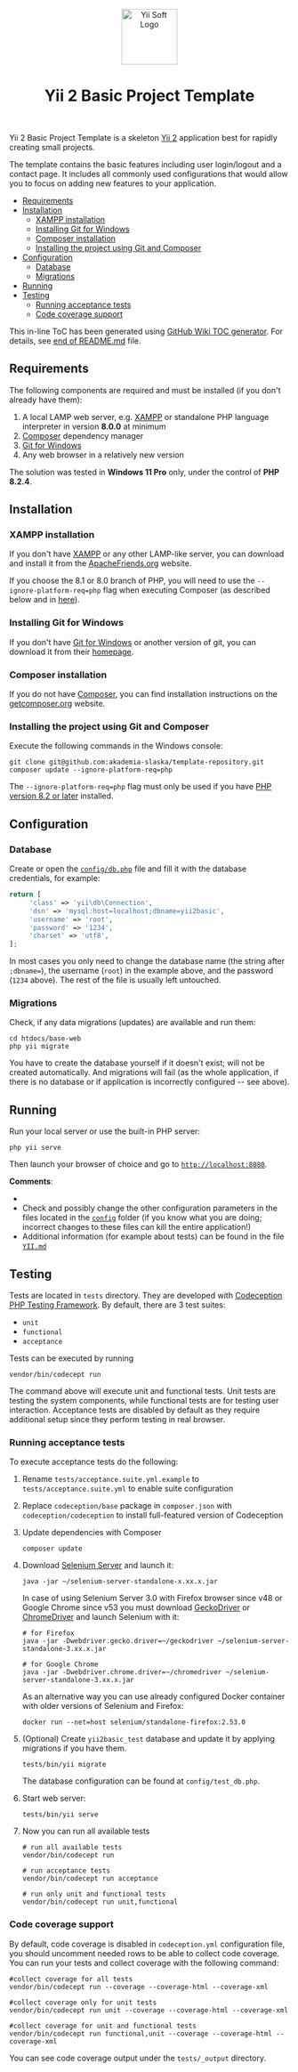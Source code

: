 <p style="text-align: center">
    <a href="https://github.com/yiisoft" target="_blank">
        <img src="https://avatars0.githubusercontent.com/u/993323" height="100px" alt="Yii Soft Logo">
    </a>
</p>
<h1 style="text-align: center">Yii 2 Basic Project Template</h1>
<br />

Yii 2 Basic Project Template is a skeleton [Yii 2](http://www.yiiframework.com/) application best for
rapidly creating small projects.

The template contains the basic features including user login/logout and a contact page.
It includes all commonly used configurations that would allow you to focus on adding new
features to your application.

- [Requirements](#requirements)
- [Installation](#installation)
    * [XAMPP installation](#xampp-installation)
    * [Installing Git for Windows](#installing-git-for-windows)
    * [Composer installation](#composer-installation)
    * [Installing the project using Git and Composer](#installing-the-project-using-git-and-composer)
- [Configuration](#configuration)
    * [Database](#database)
    * [Migrations](#migrations)
- [Running](#running)
- [Testing](#testing)
    * [Running acceptance tests](#running-acceptance-tests)
    * [Code coverage support](#code-coverage-support)

This in-line ToC has been generated using [GitHub Wiki TOC generator](https://ecotrust-canada.github.io/markdown-toc/).
For details, see [end of README.md](README.md#table-of-contents) file.

## Requirements

The following components are required and must be installed (if you don't already have them):

1. A local LAMP web server, e.g. [XAMPP](https://www.apachefriends.org/index.html) or standalone PHP language interpreter in version **8.0.0** at minimum
2. [Composer](http://getcomposer.org/) dependency manager
3. [Git for Windows](https://gitforwindows.org/)
4. Any web browser in a relatively new version

The solution was tested in **Windows 11 Pro** only, under the control of **PHP 8.2.4**.

## Installation

### XAMPP installation

If you don't have [XAMPP](https://www.apachefriends.org/index.html) or any other LAMP-like server, you can download and install it from the [ApacheFriends.org](https://www.apachefriends.org/download.html) website.

If you choose the 8.1 or 8.0 branch of PHP, you will need to use the `--ignore-platform-req=php` flag when executing Composer (as described below and in [here](https://forum.yiiframework.com/t/current-version-of-yii-2-not-ready-for-php-8-2/135156/2?u=trader)).

### Installing Git for Windows

If you don't have [Git for Windows](https://gitforwindows.org/) or another version of git, you can download it from their [homepage](https://gitforwindows.org/).

### Composer installation

If you do not have [Composer](http://getcomposer.org/), you can find installation instructions on the [getcomposer.org](http://getcomposer.org/doc/00-intro.md#installation-nix) website.

### Installing the project using Git and Composer

Execute the following commands in the Windows console:

~~~
git clone git@github.com:akademia-slaska/template-repository.git
composer update --ignore-platform-req=php
~~~

The `--ignore-platform-req=php` flag must only be used if you have [PHP version 8.2 or later](https://forum.yiiframework.com/t/current-version-of-yii-2-not-ready-for-php-8-2/135156/2?u=trejder) installed.

## Configuration

### Database

Create or open the [`config/db.php`](https://github.com/akademia-slaska/base-web/blob/main/config/db.php) file and fill it with the database credentials, for example:

```php
return [
     'class' => 'yii\db\Connection',
     'dsn' => 'mysql:host=localhost;dbname=yii2basic',
     'username' => 'root',
     'password' => '1234',
     'charset' => 'utf8',
];
```

In most cases you only need to change the database name (the string after `;dbname=`), the username (`root`) in the example above, and the password (`1234` above). The rest of the file is usually left untouched.

### Migrations

Check, if any data migrations (updates) are available and run them:

~~~
cd htdocs/base-web
php yii migrate
~~~

You have to create the database yourself if it doesn't exist; will not be created automatically. And migrations will fail (as the whole application, if there is no database or if application is incorrectly configured -- see above).

## Running

Run your local server or use the built-in PHP server:

~~~
php yii serve
~~~

Then launch your browser of choice and go to [`http://localhost:8080`](http://localhost:8080).

**Comments**:

-
- Check and possibly change the other configuration parameters in the files located in the [`config`](https://github.com/akademia-slaska/base-web/tree/main/config) folder (if you know what you are doing; incorrect changes to these files can kill the entire application!)
- Additional information (for example about tests) can be found in the file [`YII.md`](YII.md)

## Testing


Tests are located in `tests` directory. They are developed with [Codeception PHP Testing Framework](http://codeception.com/).
By default, there are 3 test suites:

- `unit`
- `functional`
- `acceptance`

Tests can be executed by running

```
vendor/bin/codecept run
```

The command above will execute unit and functional tests. Unit tests are testing the system components, while functional
tests are for testing user interaction. Acceptance tests are disabled by default as they require additional setup since
they perform testing in real browser.


### Running acceptance tests

To execute acceptance tests do the following:

1. Rename `tests/acceptance.suite.yml.example` to `tests/acceptance.suite.yml` to enable suite configuration

2. Replace `codeception/base` package in `composer.json` with `codeception/codeception` to install full-featured
   version of Codeception

3. Update dependencies with Composer

    ```
    composer update  
    ```

4. Download [Selenium Server](http://www.seleniumhq.org/download/) and launch it:

    ```
    java -jar ~/selenium-server-standalone-x.xx.x.jar
    ```

   In case of using Selenium Server 3.0 with Firefox browser since v48 or Google Chrome since v53 you must download [GeckoDriver](https://github.com/mozilla/geckodriver/releases) or [ChromeDriver](https://sites.google.com/a/chromium.org/chromedriver/downloads) and launch Selenium with it:

    ```
    # for Firefox
    java -jar -Dwebdriver.gecko.driver=~/geckodriver ~/selenium-server-standalone-3.xx.x.jar
    
    # for Google Chrome
    java -jar -Dwebdriver.chrome.driver=~/chromedriver ~/selenium-server-standalone-3.xx.x.jar
    ``` 

   As an alternative way you can use already configured Docker container with older versions of Selenium and Firefox:

    ```
    docker run --net=host selenium/standalone-firefox:2.53.0
    ```

5. (Optional) Create `yii2basic_test` database and update it by applying migrations if you have them.

   ```
   tests/bin/yii migrate
   ```

   The database configuration can be found at `config/test_db.php`.


6. Start web server:

    ```
    tests/bin/yii serve
    ```

7. Now you can run all available tests

   ```
   # run all available tests
   vendor/bin/codecept run

   # run acceptance tests
   vendor/bin/codecept run acceptance

   # run only unit and functional tests
   vendor/bin/codecept run unit,functional
   ```

### Code coverage support

By default, code coverage is disabled in `codeception.yml` configuration file, you should uncomment needed rows to be able
to collect code coverage. You can run your tests and collect coverage with the following command:

```
#collect coverage for all tests
vendor/bin/codecept run --coverage --coverage-html --coverage-xml

#collect coverage only for unit tests
vendor/bin/codecept run unit --coverage --coverage-html --coverage-xml

#collect coverage for unit and functional tests
vendor/bin/codecept run functional,unit --coverage --coverage-html --coverage-xml
```

You can see code coverage output under the `tests/_output` directory.